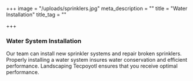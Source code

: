 +++
image = "/uploads/sprinklers.jpg"
meta_description = ""
title = "Water Installation"
title_tag = ""

+++
### Water System Installation

Our team can install new sprinkler systems and repair broken sprinklers. Properly installing a water system insures water conservation and efficient performance. Landscaping Tecpoyotl ensures that you receive optimal performance.